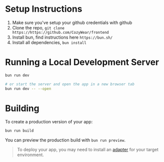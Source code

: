 # Setup Instructions

1. Make sure you've setup your github credentials with github
2. Clone the repo, `git clone https://https://github.com/CozyWear/frontend`
3. Install bun, find instructions here `https://bun.sh/`
4. Install all dependencies, `bun install`

# Running a Local Development Server

```bash
bun run dev

# or start the server and open the app in a new browser tab
bun run dev -- --open
```

# Building

To create a production version of your app:

```bash
bun run build
```

You can preview the production build with `bun run preview`.

> To deploy your app, you may need to install an [adapter](https://kit.svelte.dev/docs/adapters) for your target environment.
